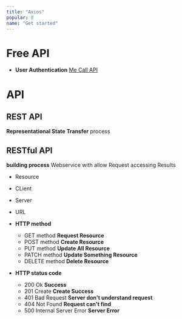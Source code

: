 ```yaml
---
title: "Axios"
popular: 8
name: "Get started"
---
```


# Free API

- **User Authentication** [Me Call API](https://mecallapi.com/)

# API

## REST API

**Representational State Transfer** process

## RESTful API

**building process** Webservice with allow Request accessing Results

- Resource
- CLient
- Server
- URL

- **HTTP method**

  - GET method **Request Resource**
  - POST method **Create Resource**
  - PUT method **Update All Resource**
  - PATCH method **Update Something Resource**
  - DELETE method **Delete Resource**

- **HTTP status code**
  - 200 Ok **Success**
  - 201 Create **Create Success**
  - 401 Bad Request **Server don't understand request**
  - 404 Not Found **Request can't find**
  - 500 Internal Server Error **Server Error**
